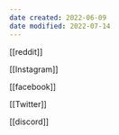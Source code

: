 ```yaml
---
date created: 2022-06-09
date modified: 2022-07-14
---
```


[[reddit]]

[[Instagram]]

[[facebook]]

[[Twitter]]

[[discord]]
